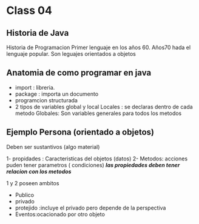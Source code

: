 # Class 04

## Historia de Java

 Historia de Programacion
 Primer lenguaje en los años 60.
 Años70 hada el lenguaje popular.
 Son leguajes orientados a objetos

## Anatomia de como programar en java

- import : libreria.
- package : importa un documento
- programcion structurada
- 2 tipos de variables global y local
  Locales : se declaras dentro de cada metodo
  Globales: Son variables generales para todos los metodos

## Ejemplo Persona (orientado a objetos)

Deben ser sustantivos (algo material)

1- propidades : Caracteristicas del objetos (datos)
2- Metodos: acciones puden tener parametros ( condiciones)
***las propiedades deben tener relacion con los metodos***

1 y 2  poseen ambitos

- Publico
- privado
- protejido :incluye el privado pero depende de la perspectiva
- Eventos:ocacionado por otro objeto
